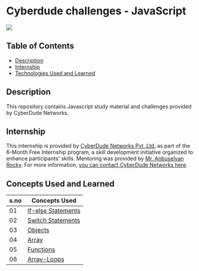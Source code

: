 # Cyberdude challenges - JavaScript

<a href="https://www.cyberdudenetworks.com/">
  <img src="https://blog.logrocket.com/wp-content/uploads/2021/02/machine-learning-libraries-javascript.png"/>
</a>

## Table of Contents

- [Description](#description)
- [Internship](#internship)
- [Technologies Used and Learned](#technologies-used-and-learned)

## Description

This repository contains Javascript study material and challenges provided by CyberDude Networks.

## Internship

This internship is provided by [CyberDude Networks Pvt. Ltd.](https://youtube.com/cyberdudenetworks) as part of the 6-Month Free Internship program, a skill development initiative organized to enhance participants' skills. Mentoring was provided by [Mr. Anbuselvan Rocky](https://instagram.com/anbuselvanrocky). For more information, [you can contact CyberDude Networks here](https://cyberdudenetworks.com).

## Concepts Used and Learned

| s.no | Concepts Used                      |
| :--- | ---------------------------------- |
| 01   | [If-else Statements](./01-if-else) |
| 02   | [Switch Statements](./01-switch)   |
| 03   | [Objects](./02-objects)            |
| 04   | [Array](./03-array)                |
| 05   | [Functions](./04-functions)        |
| 06   | [Array-Loops](./05-array-loop)     |
